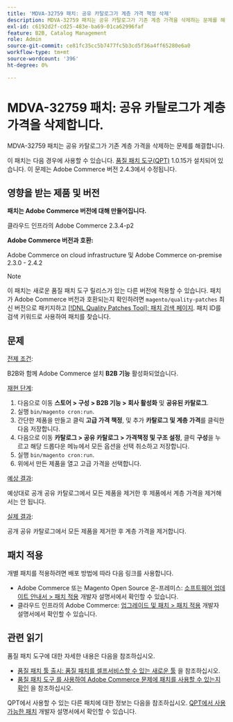 ```yaml
---
title: 'MDVA-32759 패치: 공유 카탈로그가 계층 가격 책정 삭제'
description: MDVA-32759 패치는 공유 카탈로그가 기존 계층 가격을 삭제하는 문제를 해결합니다.
exl-id: c6192d2f-cd25-483e-ba69-01ca62996faf
feature: B2B, Catalog Management
role: Admin
source-git-commit: ce81fc35cc5b7477fc5b3cd5f36a4ff65280e6a0
workflow-type: tm+mt
source-wordcount: '396'
ht-degree: 0%

---
```


# MDVA-32759 패치: 공유 카탈로그가 계층 가격을 삭제합니다.

MDVA-32759 패치는 공유 카탈로그가 기존 계층 가격을 삭제하는 문제를 해결합니다.

이 패치는 다음 경우에 사용할 수 있습니다. [품질 패치 도구(QPT)](https://devdocs.magento.com/guides/v2.4/comp-mgr/patching.html#mqp) 1.0.15가 설치되어 있습니다. 이 문제는 Adobe Commerce 버전 2.4.3에서 수정됩니다.

## 영향을 받는 제품 및 버전

**패치는 Adobe Commerce 버전에 대해 만들어집니다.**

클라우드 인프라의 Adobe Commerce 2.3.4-p2

**Adobe Commerce 버전과 호환:**

Adobe Commerce on cloud infrastructure 및 Adobe Commerce on-premise 2.3.0 - 2.4.2

>[!NOTE]
>
>이 패치는 새로운 품질 패치 도구 릴리스가 있는 다른 버전에 적용할 수 있습니다. 패치가 Adobe Commerce 버전과 호환되는지 확인하려면 `magento/quality-patches` 최신 버전으로 패키지하고 [[!DNL Quality Patches Tool]: 패치 검색 페이지](https://devdocs.magento.com/quality-patches/tool.html#patch-grid). 패치 ID를 검색 키워드로 사용하여 패치를 찾습니다.

## 문제

<u>전제 조건</u>:

B2B와 함께 Adobe Commerce 설치 **B2B 기능** 활성화되었습니다.

<u>재현 단계</u>:

1. 다음으로 이동 **스토어 > 구성 > B2B 기능 > 회사 활성화** 및 **공유된 카탈로그**.
1. 실행 `bin/magento cron:run`.
1. 간단한 제품을 만들고 클릭 **고급 가격 책정**, 및 추가 **카탈로그 및 계층 가격**&#x200B;를 클릭한 다음 저장합니다.
1. 다음으로 이동 **카탈로그 > 공유 카탈로그 > 가격책정 및 구조 설정**, 클릭 **구성**&#x200B;을 누르고 해당 드롭다운 메뉴에서 모든 옵션을 선택 취소하고 저장합니다.
1. 실행 `bin/magento cron:run`.
1. 위에서 만든 제품을 열고 고급 가격을 선택합니다.

<u>예상 결과</u>:

예상대로 공개 공유 카탈로그에서 모든 제품을 제거한 후 제품에서 계층 가격을 제거해서는 안 됩니다.

<u>실제 결과</u>:

공개 공유 카탈로그에서 모든 제품을 제거한 후 계층 가격을 제거합니다.


## 패치 적용

개별 패치를 적용하려면 배포 방법에 따라 다음 링크를 사용합니다.

* Adobe Commerce 또는 Magento Open Source 온-프레미스: [소프트웨어 업데이트 안내서 > 패치 적용](https://devdocs.magento.com/guides/v2.4/comp-mgr/patching/mqp.html) 개발자 설명서에서 확인할 수 있습니다.
* 클라우드 인프라의 Adobe Commerce: [업그레이드 및 패치 > 패치 적용](https://devdocs.magento.com/cloud/project/project-patch.html) 개발자 설명서에서 확인할 수 있습니다.

## 관련 읽기

품질 패치 도구에 대한 자세한 내용은 다음을 참조하십시오.

* [품질 패치 툴 출시: 품질 패치를 셀프서비스할 수 있는 새로운 툴](/help/announcements/adobe-commerce-announcements/magento-quality-patches-released-new-tool-to-self-serve-quality-patches.md) 을 참조하십시오.
* [품질 패치 도구 를 사용하여 Adobe Commerce 문제에 패치를 사용할 수 있는지 확인](/help/support-tools/patches-available-in-qpt-tool/check-patch-for-magento-issue-with-magento-quality-patches.md) 을 참조하십시오.

QPT에서 사용할 수 있는 다른 패치에 대한 정보는 다음을 참조하십시오. [QPT에서 사용 가능한 패치](https://devdocs.magento.com/quality-patches/tool.html#patch-grid) 개발자 설명서에서 확인할 수 있습니다.
